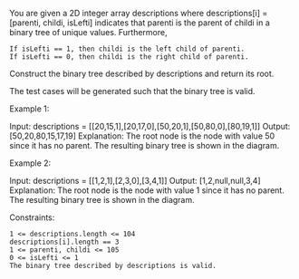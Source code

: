 You are given a 2D integer array descriptions where descriptions[i] = [parenti, childi, isLefti] indicates that parenti is the parent of childi in a binary tree of unique values. Furthermore,

    If isLefti == 1, then childi is the left child of parenti.
    If isLefti == 0, then childi is the right child of parenti.

Construct the binary tree described by descriptions and return its root.

The test cases will be generated such that the binary tree is valid.

Example 1:

Input: descriptions = [[20,15,1],[20,17,0],[50,20,1],[50,80,0],[80,19,1]]
Output: [50,20,80,15,17,19]
Explanation: The root node is the node with value 50 since it has no parent.
The resulting binary tree is shown in the diagram.

Example 2:

Input: descriptions = [[1,2,1],[2,3,0],[3,4,1]]
Output: [1,2,null,null,3,4]
Explanation: The root node is the node with value 1 since it has no parent.
The resulting binary tree is shown in the diagram.

Constraints:

    1 <= descriptions.length <= 104
    descriptions[i].length == 3
    1 <= parenti, childi <= 105
    0 <= isLefti <= 1
    The binary tree described by descriptions is valid.
